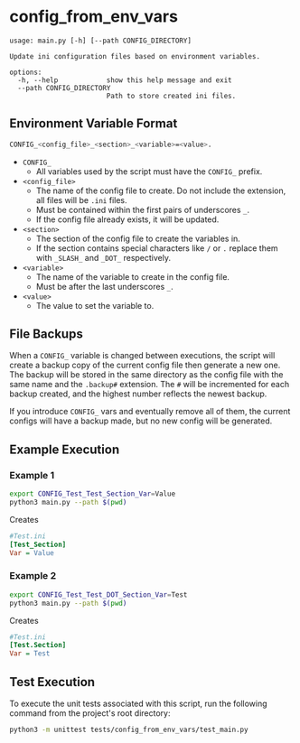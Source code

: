 # config_from_env_vars

```
usage: main.py [-h] [--path CONFIG_DIRECTORY]

Update ini configuration files based on environment variables.

options:
  -h, --help            show this help message and exit
  --path CONFIG_DIRECTORY
                        Path to store created ini files.
```

## Environment Variable Format

```bash
CONFIG_<config_file>_<section>_<variable>=<value>.
```
* `CONFIG_`
  * All variables used by the script must have the `CONFIG_` prefix. 
* `<config_file>`
  * The name of the config file to create. Do not include the extension, all files will be `.ini` files.
  * Must be contained within the first pairs of underscores `_`.
  * If the config file already exists, it will be updated.
* `<section>`
  * The section of the config file to create the variables in. 
  * If the section contains special characters like `/` or `.` replace them with `_SLASH_` and `_DOT_` respectively.
* `<variable>`
  * The name of the variable to create in the config file.
  * Must be after the last underscores `_`.
* `<value>`
  * The value to set the variable to.

## File Backups

When a `CONFIG_` variable is changed between executions, the script will create a backup copy of the current config file then generate a new one. The backup will be stored in the same directory as the config file with the same name and the `.backup#` extension. The `#` will be incremented for each backup created, and the highest number reflects the newest backup.

If you introduce `CONFIG_` vars and eventually remove all of them, the current configs will have a backup made, but no new config will be generated. 

## Example Execution

### Example 1

```bash
export CONFIG_Test_Test_Section_Var=Value
python3 main.py --path $(pwd)
```

Creates

```ini
#Test.ini
[Test_Section]
Var = Value
```

### Example 2

```bash
export CONFIG_Test_Test_DOT_Section_Var=Test
python3 main.py --path $(pwd)
```

Creates
  
```ini
#Test.ini
[Test.Section]
Var = Test
```

## Test Execution

To execute the unit tests associated with this script, run the following command from the project's root directory:

```bash
python3 -m unittest tests/config_from_env_vars/test_main.py
```